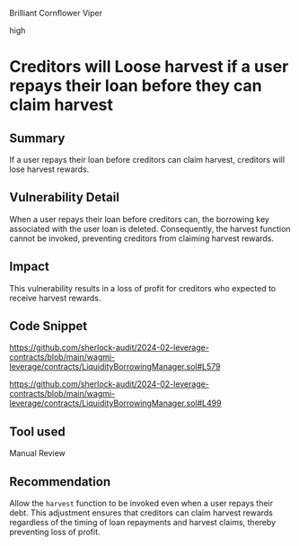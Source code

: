Brilliant Cornflower Viper

high

# Creditors will Loose harvest if a user repays their loan before they can claim harvest

## Summary
If a user repays their loan before creditors can claim harvest, creditors will lose harvest rewards.

## Vulnerability Detail
When a user repays their loan before creditors can, the borrowing key associated with the user loan is deleted. Consequently, the harvest function cannot be invoked, preventing creditors from claiming harvest rewards.

## Impact
This vulnerability results in a loss of profit for creditors who expected to receive harvest rewards.

## Code Snippet
https://github.com/sherlock-audit/2024-02-leverage-contracts/blob/main/wagmi-leverage/contracts/LiquidityBorrowingManager.sol#L579

https://github.com/sherlock-audit/2024-02-leverage-contracts/blob/main/wagmi-leverage/contracts/LiquidityBorrowingManager.sol#L499

## Tool used

Manual Review

## Recommendation
Allow the `harvest` function to be invoked even when a user repays their debt. This adjustment ensures that creditors can claim harvest rewards regardless of the timing of loan repayments and harvest claims, thereby preventing loss of profit.